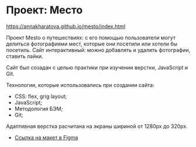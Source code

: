 # Проект: Место

 https://annakharatova.github.io/mesto/index.html

Проект Mesto о путешествиях: с его помощью пользователи могут делиться фотографиями мест, которые они посетили или хотели бы посетиль.
Сайт интерактивный: можно добавлять и удалять фотографии, ставить лайки.

Сайт был созадан с целью практики при изучении верстки, JavaScript и Git.

Технологии, которые использовались при создании сайта:

* СSS: flex, grig layout;
* JavaScript;
* Методология БЭМ;
* Git;

Адаптивная верстка расчитана на экраны шириной от 1280px до 320px.

* [Ссылка на макет в Figma](https://www.figma.com/file/2cn9N9jSkmxD84oJik7xL7/JavaScript.-Sprint-4?node-id=0%3A1)



